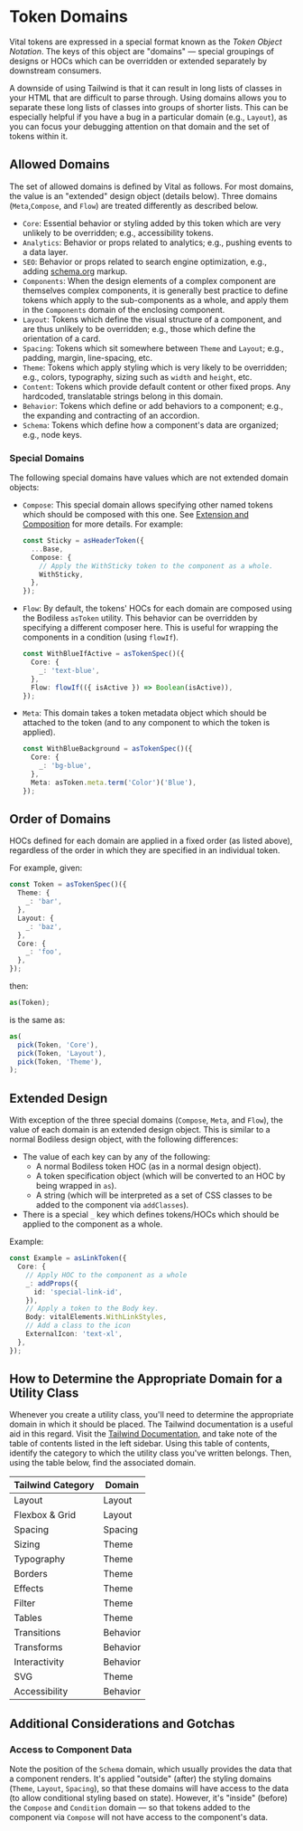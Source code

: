 # Token Domains

Vital tokens are expressed in a special format known as the _Token Object Notation_. The keys of
this object are "domains" — special groupings of designs or HOCs which can be overridden or extended
separately by downstream consumers.

A downside of using Tailwind is that it can result in long lists of classes in your HTML that are
difficult to parse through. Using domains allows you to separate these long lists of classes into
groups of shorter lists. This can be especially helpful if you have a bug in a particular domain
(e.g., `Layout`), as you can focus your debugging attention on that domain and the set of tokens
within it.

## Allowed Domains

The set of allowed domains is defined by Vital as follows. For most domains, the value is an
"extended" design object (details below). Three domains (`Meta`,`Compose`, and `Flow`) are treated
differently as described below.

- `Core`: Essential behavior or styling added by this token which are very unlikely to be
  overridden; e.g., accessibility tokens.
- `Analytics`: Behavior or props related to analytics; e.g., pushing events to a data layer.
- `SEO`: Behavior or props related to search engine optimization, e.g., adding
  [schema.org](https://schema.org/ ':target=_blank') markup.
- `Components`: When the design elements of a complex component are themselves complex components,
  it is generally best practice to define tokens which apply to the sub-components as a whole, and
  apply them in the `Components` domain of the enclosing component.
- `Layout`: Tokens which define the visual structure of a component, and are thus unlikely to be
  overridden; e.g., those which define the orientation of a card.
- `Spacing`: Tokens which sit somewhere between `Theme` and `Layout`; e.g., padding, margin,
  line-spacing, etc.
- `Theme`: Tokens which apply styling which is very likely to be overridden; e.g., colors,
  typography, sizing such as `width` and `height`, etc. 
- `Content`: Tokens which provide default content or other fixed props. Any hardcoded, translatable
  strings belong in this domain.
- `Behavior`: Tokens which define or add behaviors to a component; e.g., the expanding and
  contracting of an accordion.
- `Schema`: Tokens which define how a component's data are organized; e.g., node keys.

### Special Domains

The following special domains have values which are not extended domain objects:

- `Compose`: This special domain allows specifying other named tokens which should be composed with
  this one. See [Extension and Composition](../Tokens/#extension-and-composition) for more
  details. For example:

  ```ts
  const Sticky = asHeaderToken({
    ...Base,
    Compose: {
      // Apply the WithSticky token to the component as a whole.
      WithSticky,
    },
  });
  ```

- `Flow`: By default, the tokens' HOCs for each domain are composed using the Bodiless `asToken`
  utility. This behavior can be overridden by specifying a different composer here. This is useful
  for wrapping the components in a condition (using `flowIf`).

  ```ts
  const WithBlueIfActive = asTokenSpec()({
    Core: {
      _: 'text-blue',
    },
    Flow: flowIf(({ isActive }) => Boolean(isActive)),
  });
  ```

- `Meta`: This domain takes a token metadata object which should be attached to the token (and to
  any component to which the token is applied).

  ```ts
  const WithBlueBackground = asTokenSpec()({
    Core: {
      _: 'bg-blue',
    },
    Meta: asToken.meta.term('Color')('Blue'),
  });
  ```

## Order of Domains

HOCs defined for each domain are applied in a fixed order (as listed above), regardless of the order
in which they are specified in an individual token.

For example, given:

```ts
const Token = asTokenSpec()({
  Theme: {
    _: 'bar',
  },
  Layout: {
    _: 'baz',
  },
  Core: {
    _: 'foo',
  },
});
```

then:

```ts
as(Token);
```

is the same as:

```ts
as(
  pick(Token, 'Core'),
  pick(Token, 'Layout'),
  pick(Token, 'Theme'),
);
```

## Extended Design

With exception of the three special domains (`Compose`, `Meta`, and `Flow`), the value of each
domain is an extended design object. This is similar to a normal Bodiless design object, with the
following differences:

- The value of each key can by any of the following:
  - A normal Bodiless token HOC (as in a normal design object).
  - A token specification object (which will be converted to an HOC by being wrapped in `as`).
  - A string (which will be interpreted as a set of CSS classes to be added to the component via
   `addClasses`).
- There is a special `_` key which defines tokens/HOCs which should be applied to the component as a
  whole.

Example:

```ts
const Example = asLinkToken({
  Core: {
    // Apply HOC to the component as a whole
    _: addProps({
      id: 'special-link-id',
    }),
    // Apply a token to the Body key.
    Body: vitalElements.WithLinkStyles,
    // Add a class to the icon
    ExternalIcon: 'text-xl',
  },
});
```

## How to Determine the Appropriate Domain for a Utility Class

Whenever you create a utility class, you'll need to determine the appropriate domain in which it
should be placed. The Tailwind documentation is a useful aid in this regard. Visit the [Tailwind
Documentation](https://tailwindcss.com/docs/installation ':target=_blank'), and take note of the
table of contents listed in the left sidebar. Using this table of contents, identify the category to
which the utility class you've written belongs. Then, using the table below, find the associated
domain.

| Tailwind Category | Domain   |
| ----------------- | -------- |
| Layout            | Layout   |
| Flexbox & Grid    | Layout   |
| Spacing           | Spacing  |
| Sizing            | Theme    |
| Typography        | Theme    |
| Borders           | Theme    |
| Effects           | Theme    |
| Filter            | Theme    |
| Tables            | Theme    |
| Transitions       | Behavior |
| Transforms        | Behavior |
| Interactivity     | Behavior |
| SVG               | Theme    |
| Accessibility     | Behavior |

## Additional Considerations and Gotchas

### Access to Component Data

Note the position of the `Schema` domain, which usually provides the data that a component renders.
It's applied "outside" (after) the styling domains (`Theme`, `Layout`, `Spacing`), so that these
domains will have access to the data (to allow conditional styling based on state). However, it's
"inside" (before) the `Compose` and `Condition` domain — so that tokens added to the component via
`Compose` will not have access to the component's data.
